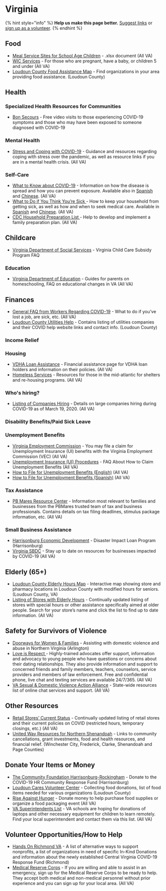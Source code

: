 # Virginia



{% hint style="info" %}
**Help us make this page better.** [Suggest links](https://forms.gle/ykTSst9uoWceo5fn8%20) or [sign up as a volunteer](https://forms.gle/8z7yuJyz1m76y4Hi8).
{% endhint %}

## Food

* [Meal Service Sites for School Age Children](http://www.doe.virginia.gov/support/nutrition/approved-meal-sites.xlsx) - .xlsx document \(All VA\)
* [WIC Services](https://uwhr.org/files/galleries/WIC_COVID_Flyer.pdf) - For those who are pregnant, have a baby, or children 5 and under \(All VA\)
* [Loudoun County Food Assistance Map](https://loudoungis.maps.arcgis.com/apps/webappviewer/index.html?id=6ed1f163061c43afa43b0a5b45bed1ab) - Find organizations in your area providing food assistance. \(Loudoun County\)

## Health

### Specialized Health Resources for Communities

* [Bon Secours](https://blog.bonsecours.com/news/free-covid-19-video-visits/) - Free video visits to those experiencing COVID-19 symptoms and those who may have been exposed to someone diagnosed with COVID-19

### Mental Health

* [Stress and Coping with COVID-19](https://www.cdc.gov/coronavirus/2019-ncov/daily-life-coping/managing-stress-anxiety.html?CDC_AA_refVal=https%3A%2F%2Fwww.cdc.gov%2Fcoronavirus%2F2019-ncov%2Fprepare%2Fmanaging-stress-anxiety.html) - Guidance and resources regarding coping with stress over the pandemic, as well as resource links if you are in a mental health crisis. \(All VA\)

### Self-Care

* [What to Know about COVID-19](https://www.cdc.gov/coronavirus/2019-ncov/downloads/2019-ncov-factsheet.pdf) - Information on how the disease is spread and how you can prevent exposure.  Available also in [Spanish](https://www.cdc.gov/coronavirus/2019-ncov/downloads/2019-ncov-factsheet-sp.pdf) and [Chinese](https://www.cdc.gov/coronavirus/2019-ncov/downloads/2019-ncov-factsheet-chinese.pdf). \(All VA\)
* [What to Do if You Think You’re Sick ](https://www.cdc.gov/coronavirus/2019-ncov/downloads/sick-with-2019-nCoV-fact-sheet.pdf)- How to keep your household from getting sick, as well as how and when to seek medical care. Available in [Spanish](https://www.cdc.gov/coronavirus/2019-ncov/downloads/sick-with-2019-nCoV-fact-sheet-sp.pdf) and [Chinese](https://www.cdc.gov/coronavirus/2019-ncov/downloads/sick-with-2019-nCoV-fact-sheet-chinese.pdf). \(All VA\)
* [CDC Household Preparation List ](https://www.cdc.gov/coronavirus/2019-ncov/daily-life-coping/checklist-household-ready.html?CDC_AA_refVal=https%3A%2F%2Fwww.cdc.gov%2Fcoronavirus%2F2019-ncov%2Fcommunity%2Fhome%2Findex.html)- Help to develop and implement a family preparation plan. \(All VA\)

## Childcare

* [Virginia Department of Social Services](https://www.dss.virginia.gov/geninfo/files/FAQs-Virginia_Subsidy_Program.pdf) - Virginia Child Care Subsidy Program FAQ

### Education

* [Virginia Department of Education](http://www.doe.virginia.gov/support/health_medical/office/covid-19.shtml) - Guides for parents on homeschooling, FAQ on educational changes in VA \(All VA\)

## Finances

* [General FAQ from Workers Regarding COVID-19](https://www.governor.virginia.gov/media/governorvirginiagov/governor-of-virginia/pdf/Frequently-Asked-Questions-from-Workers-Regarding-COVID-19.pdf) - What to do if you’ve lost a job, are sick, etc. \(All VA\)
* [Loudoun County Utilities Help](https://www.loudoun.gov/5325/COVID-19-Utilities) - Contains listing of utilities companies and their COVID help website links and contact info. \(Loudoun County\)

### Income Relief

### Housing

* [VDHA Loan Assistance](https://www.vhda.com/about/Pages/VH-COVID19-FAQs.aspx) - Financial assistance page for VDHA loan holders and information on their policies. \(All VA\)
* [Homeless Services](https://www.voachesapeake.org/homeless) - Resources for those in the mid-atlantic for shelters and re-housing programs. \(All VA\)

### Who's hiring?

* [Listing of Companies Hiring](https://www.wric.com/news/local-news/need-a-job-these-places-are-hiring-during-covid-19/) - Details on large companies hiring during COVID-19 as of March 19, 2020. \(All VA\)

### Disability Benefits/Paid Sick Leave

### Unemployment Benefits

* [Virginia Employment Commission](http://www.vec.virginia.gov/node/11699) - You may file a claim for Unemployment Insurance \(UI\) benefits with the Virginia Employment Commission \(VEC\) \(All VA\)
* [Unemployment Insurance \(UI\) Procedures](https://www.vec.virginia.gov/sites/default/files/documents/Information-on-claims-related-to-layoff-March-2020.pdf) - FAQ About How to Claim Unemployment Benefits \(All VA\)
* [How to File for Unemployment Benefits \(English\)](https://uwhr.org/files/galleries/How_to_Apply_English_COVID-19_PDF.pdf) \(All VA\)
* [How to File for Unemployment Benefits \(Spanish\)](https://uwhr.org/files/galleries/How_to_Apply_Spanish_COVID-19_PDF.pdf) \(All VA\)

### Tax Assistance

* [PB Mares Resource Center](https://www.pbmares.com/covid-19-resource-center) - Information most relevant to families and businesses from the PBMares trusted team of tax and business professionals.  Contains details on tax filing deadlines, stimulus package information, etc. \(All VA\)

### Small Business Assistance

* [Harrisonburg Economic Development](https://harrisonburgdevelopment.com/incentives-financing-2/) - Disaster Impact Loan Program \(Harrisonburg\)
* [Virginia SBDC](http://www.valleysbdc.org/covid-19/) - Stay up to date on resources for businesses impacted by COVID-19 \(All VA\)

## Elderly \(65+\)

* [Loudoun County Elderly Hours Map](https://loudoungis.maps.arcgis.com/apps/webappviewer/index.html?id=9b8b074dfdd246e0a9fbfc85c0f3b4db) - Interactive map showing store and pharmacy locations in Loudoun County with modified hours for seniors. \(Loudoun County, VA\)
* [Listing of Stores with Elderly Hours](https://www.usatoday.com/story/money/2020/03/17/coronavirus-shopping-stores-introduce-time-for-vulnerable-elderly-pregnant/5074064002/) - Continually updated listing of stores with special hours or other assistance specifically aimed at older people.  Search for your store’s name and click the list to find up to date information. \(All VA\)

## Safety for Survivors of Violence

* [Doorways for Women & Families](https://www.doorwaysva.org/get-help/) - Assisting with domestic violence and abuse in Northern Virginia \(Arlington\)
* [Love is Respect ](https://www.loveisrespect.org/)- Highly-trained advocates offer support, information and advocacy to young people who have questions or concerns about their dating relationships. They also provide information and support to concerned friends and family members, teachers, counselors, service providers and members of law enforcement. Free and confidential phone, live chat and texting services are available 24/7/365. \(All VA\) 
* [VA Sexual & Domestic Violence Action Alliance](http://www.vsdvalliance.org/resources-helpayuda/get-help/?view=mobile) -  State-wide resources list of online chat services and support. \(All VA\) 

## Other Resources

* [Retail Stores’ Current Status](https://www.retaildive.com/news/tracking-retails-response-to-the-coronavirus/574216/) - Continually updated listing of retail stores and their current policies on COVID \(restricted hours, temporary closings, etc.\) \(All VA\)
* [United Way Resources for Northern Shenandoah](https://www.unitedwaynsv.org/COVID-19-Resources?fbclid=IwAR1yiwDcq0tg_0Tv5CgEyDq8w3ng2yE3gi_QbUuTb2pFtvqH6J-YftS4gqU) - Links to community cancellations, grant investments, food and health resources, and financial relief. \(Winchester City, Frederick, Clarke, Shenandoah and Page Counties\)

## Donate Your Items or Money

* [The Community Foundation Harrisonburg-Rockingham](https://www.tcfhr.org/covid-19/) - Donate to the COVID-19 HR Community Response Fund \(Harrisonburg\)
* [Loudoun Cares Volunteer Center](https://volunteer.loudouncares.org/need/detail/?need_id=508171) - Collecting food donations, list of food items needed for various organizations \(Loudoun County\) 
* [Rise Against Hunger](https://www.riseagainsthunger.org/#meettheneed) - Donate money to help purchase food supplies or organize a food packaging event \(All VA\)
* [VA Superintendents List](http://www.va-doeapp.com/PublicSchoolsByDivisions.aspx?w=true) - VA schools are hoping for donations of laptops and other necessary equipment for children to learn remotely.  Find your local superintendent and contact them via this list. \(All VA\)

## Volunteer Opportunities/How to Help

* [Hands On Richmond VA](https://www.handsonrva.org/inkind?) - A list of alternative ways to support nonprofits, a list of organizations in need of specific In-Kind Donations and information about the newly established Central Virginia COVID-19 Response Fund \(Richmond\)
* [Medical Reserve Corps](http://www.vdh.virginia.gov/mrc/) - If you are willing and able to assist in an emergency, sign up for the Medical Reserve Corps to be ready to help.  They accept both medical and non-medical personnel without prior experience and you can sign up for your local area. \(All VA\)

